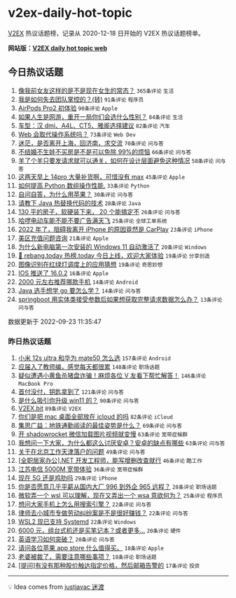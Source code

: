 # v2ex-daily-hot-topic

[V2EX](https://www.v2ex.com/) 热议话题榜，记录从 2020-12-18 日开始的 V2EX 热议话题榜单。

**网站版：[V2EX daily hot topic web](https://boojack.github.io/v2ex-daily-hot-topic-web/)**

## 今日热议话题

<!-- TODAY BEGIN -->

1. [像我前女友这样的是不是现在女生的常态？](https://www.v2ex.com/t/882353) `365条评论` `生活`
1. [我是如何失去团队掌控的？(转)](https://www.v2ex.com/t/882400) `91条评论` `程序员`
1. [AirPods Pro2 初体验](https://www.v2ex.com/t/882311) `90条评论` `Apple`
1. [如果人生是网游，重开一局你们会选什么性别？](https://www.v2ex.com/t/882380) `84条评论` `生活`
1. [车型：汉 dmi、A4L、CT5、雅阁选择建议](https://www.v2ex.com/t/882331) `82条评论` `汽车`
1. [Web 会取代操作系统吗？](https://www.v2ex.com/t/882341) `73条评论` `Web Dev`
1. [迷茫，是否离开上海，回济南，求交流](https://www.v2ex.com/t/882291) `70条评论` `问与答`
1. [不结婚不生娃不买房是不是可以免除 99%的烦恼](https://www.v2ex.com/t/882436) `66条评论` `问与答`
1. [羊了个羊只要发请求就可以通关，如何在设计层面避免这种情况](https://www.v2ex.com/t/882304) `58条评论` `问与答`
1. [这两天早上 14pro 大量补货啊，可惜没有 max](https://www.v2ex.com/t/882284) `45条评论` `Apple`
1. [如何提高 Python 数组操作性能.](https://www.v2ex.com/t/882441) `33条评论` `Python`
1. [自问自答，为什么用苹果？](https://www.v2ex.com/t/882376) `30条评论` `问与答`
1. [请教下 Java 热替换代码的技术](https://www.v2ex.com/t/882334) `28条评论` `Java`
1. [130 平的房子，软硬装下来， 20 个能搞定不](https://www.v2ex.com/t/882395) `26条评论` `问与答`
1. [哈啰电动车能不能不要广告满天飞](https://www.v2ex.com/t/882292) `25条评论` `全球工单系统`
1. [2022 年了，阻碍我离开 iPhone 的原因竟然是 CarPlay](https://www.v2ex.com/t/882430) `23条评论` `iPhone`
1. [美区充值问题咨询](https://www.v2ex.com/t/882301) `21条评论` `Apple`
1. [为什么新电脑第一次安装的 Windows 11 自动激活了](https://www.v2ex.com/t/882459) `20条评论` `Windows`
1. [🎉 rebang.today 热榜.today 今日上线，欢迎大家体验](https://www.v2ex.com/t/882419) `19条评论` `分享创造`
1. [图像识别在红绿灯调度上的应用猜想](https://www.v2ex.com/t/882288) `19条评论` `奇思妙想`
1. [IOS 推送了 16.0.2](https://www.v2ex.com/t/882299) `16条评论` `Apple`
1. [2000 元左右推荐哪款手机](https://www.v2ex.com/t/882307) `14条评论` `Android`
1. [Java 选手想学 go 要怎么学？](https://www.v2ex.com/t/882285) `14条评论` `问与答`
1. [springboot 用实体类接受参数后如果想获取完整请求数据怎么办？](https://www.v2ex.com/t/882471) `13条评论` `问与答`

数据更新于 2022-09-23 11:35:47

<!-- TODAY END -->

### 昨日热议话题

<!-- YESTERDAY BEGIN -->

1. [小米 12s ultra 和华为 mate50 怎么选](https://www.v2ex.com/t/882053) `157条评论` `Android`
1. [应届入了教师编，感觉每天都很累](https://www.v2ex.com/t/882102) `148条评论` `职场话题`
1. [疑似遭遇小黄鱼杀猪盘诈骗！麻烦各位 V 友看下帮忙解答！](https://www.v2ex.com/t/882020) `146条评论` `MacBook Pro`
1. [首付没付，钥匙拿到了](https://www.v2ex.com/t/882021) `121条评论` `问与答`
1. [是什么吸引你升级 win11 的？](https://www.v2ex.com/t/882017) `90条评论` `问与答`
1. [V2EX.bit](https://www.v2ex.com/t/882082) `89条评论` `V2EX`
1. [你们是把 mac 桌面全部放在 icloud 的吗](https://www.v2ex.com/t/882126) `82条评论` `iCloud`
1. [集思广益：地铁通勤阅读的最佳姿势是什么？](https://www.v2ex.com/t/882070) `69条评论` `问与答`
1. [开 shadowrocket 微信加载图片视频就变慢](https://www.v2ex.com/t/882023) `63条评论` `宽带症候群`
1. [我想问一下大家，为什么都这么讨厌安卓？安卓的缺点有哪些](https://www.v2ex.com/t/882163) `63条评论` `问与答`
1. [关于在北京工作天津落户的问题](https://www.v2ex.com/t/882069) `49条评论` `问与答`
1. [[全职居家办公].NET 开发工程师，能写增删改查就行](https://www.v2ex.com/t/882039) `46条评论` `酷工作`
1. [江苏电信 5000M 宽带体验](https://www.v2ex.com/t/882261) `36条评论` `宽带症候群`
1. [现在 5G 还是鸡肋吗](https://www.v2ex.com/t/882178) `29条评论` `iPhone`
1. [你是否愿意几乎平薪从国内大厂 996 到外企 965 远程？](https://www.v2ex.com/t/882172) `28条评论` `职场话题`
1. [微软弄一个 wsl 可以理解，现在又弄出一个 wsa 意欲何为？](https://www.v2ex.com/t/882207) `25条评论` `程序员`
1. [想问大家手机上怎么用搜索引擎？](https://www.v2ex.com/t/882191) `22条评论` `问与答`
1. [律师去小城市专做劳动纠纷案是不是很好赚钱？](https://www.v2ex.com/t/882155) `22条评论` `问与答`
1. [WSL2 现已支持 Systemd](https://www.v2ex.com/t/882117) `22条评论` `Windows`
1. [6000 元，组台式机还是买笔记本？或者更多...](https://www.v2ex.com/t/882247) `20条评论` `硬件`
1. [英语学习如何突破？](https://www.v2ex.com/t/882166) `20条评论` `问与答`
1. [请问各位苹果 app store 什么值得买。](https://www.v2ex.com/t/882154) `18条评论` `Apple`
1. [老婆被裁了，需要注意哪些事项？](https://www.v2ex.com/t/882077) `18条评论` `职场话题`
1. [[提问]有没有那种股价触达指定价格，然后邮箱告警的](https://www.v2ex.com/t/882125) `17条评论` `投资`

<!-- YESTERDAY END -->

---

💡 Idea comes from [justjavac 迷渡](https://github.com/justjavac/)
